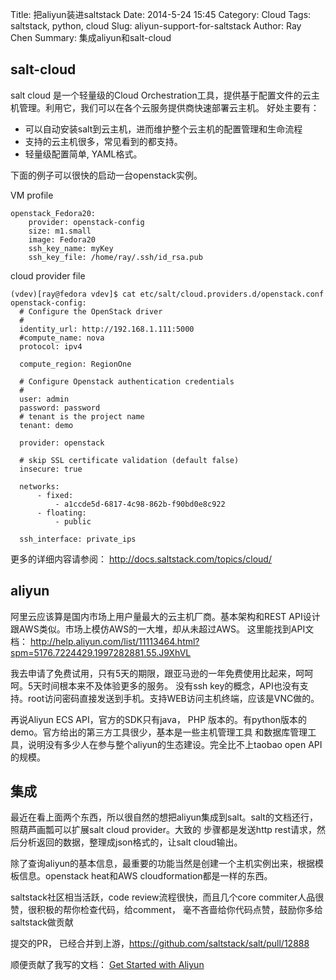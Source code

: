 Title: 把aliyun装进saltstack
Date: 2014-5-24 15:45
Category: Cloud
Tags: saltstack, python, cloud
Slug: aliyun-support-for-saltstack
Author: Ray Chen
Summary: 集成aliyun和salt-cloud


## salt-cloud

salt cloud 是一个轻量级的Cloud Orchestration工具，提供基于配置文件的云主机管理。利用它，我们可以在各个云服务提供商快速部署云主机。
好处主要有：

* 可以自动安装salt到云主机，进而维护整个云主机的配置管理和生命流程
* 支持的云主机很多，常见看到的都支持。
* 轻量级配置简单, YAML格式。


下面的例子可以很快的启动一台openstack实例。

VM profile 
```text
openstack_Fedora20:
    provider: openstack-config
    size: m1.small
    image: Fedora20
    ssh_key_name: myKey
    ssh_key_file: /home/ray/.ssh/id_rsa.pub
```

cloud provider file
```text
(vdev)[ray@fedora vdev]$ cat etc/salt/cloud.providers.d/openstack.conf 
openstack-config:
  # Configure the OpenStack driver
  #
  identity_url: http://192.168.1.111:5000
  #compute_name: nova
  protocol: ipv4

  compute_region: RegionOne

  # Configure Openstack authentication credentials
  #
  user: admin
  password: password
  # tenant is the project name
  tenant: demo

  provider: openstack

  # skip SSL certificate validation (default false)
  insecure: true

  networks:
      - fixed:
          - a1ccde5d-6817-4c98-862b-f90bd0e8c922
      - floating:
          - public

  ssh_interface: private_ips

```

更多的详细内容请参阅：
<http://docs.saltstack.com/topics/cloud/>


## aliyun

阿里云应该算是国内市场上用户量最大的云主机厂商。基本架构和REST API设计跟AWS类似。市场上模仿AWS的一大堆，却从未超过AWS。
这里能找到API文档： <http://help.aliyun.com/list/11113464.html?spm=5176.7224429.1997282881.55.J9XhVL>

我去申请了免费试用，只有5天的期限，跟亚马逊的一年免费使用比起来，呵呵呵。5天时间根本来不及体验更多的服务。
没有ssh key的概念，API也没有支持。root访问密码直接发送到手机。支持WEB访问主机终端，应该是VNC做的。

再说Aliyun ECS API，官方的SDK只有java， PHP 版本的。有python版本的demo。官方给出的第三方工具很少，基本是一些主机管理工具
和数据库管理工具，说明没有多少人在参与整个aliyun的生态建设。完全比不上taobao open API的规模。


## 集成

最近在看上面两个东西，所以很自然的想把aliyun集成到salt。salt的文档还行，照葫芦画瓢可以扩展salt cloud provider。大致的
步骤都是发送http rest请求，然后分析返回的数据，整理成json格式的，让salt cloud输出。

除了查询aliyun的基本信息，最重要的功能当然是创建一个主机实例出来，根据模板信息。openstack heat和AWS cloudformation都是一样的东西。

saltstack社区相当活跃，code review流程很快，而且几个core commiter人品很赞，很积极的帮你检查代码，给comment，
毫不吝啬给你代码点赞，鼓励你多给saltstack做贡献

提交的PR， 已经合并到上游，<https://github.com/saltstack/salt/pull/12888>

顺便贡献了我写的文档： [Get Started with Aliyun](http://docs.saltstack.com/en/latest/topics/cloud/aliyun.html)



